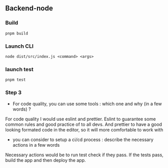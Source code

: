 ## Backend-node

### Build

```shell
pnpm build
```

### Launch CLI

```shell
node dist/src/index.js <command> <args>
```

### launch test

```shell
pnpm test
```

### Step 3

- For code quality, you can use some tools : which one and why (in a few words) ?

For code quality I would use eslint and prettier. Eslint to guarantee some common rules and good practice of to all devs. And prettier to have a good looking formated code in the editor, so it will more comfortable to work with

- you can consider to setup a ci/cd process : describe the necessary actions in a few words

Necessary actions would be to run test check if they pass.
If the tests pass, build the app and then deploy the app.
